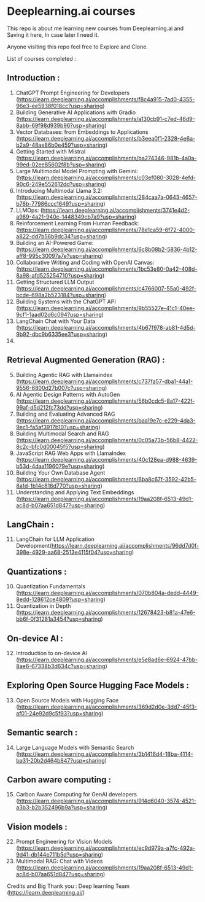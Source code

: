 # Deeplearning.ai courses

This repo is about me learning new courses from Deeplearning.ai and Saving it here, In case later I need it.

Anyone visiting this repo feel free to Explore and Clone.

List of courses completed :
## Introduction :
1. ChatGPT Prompt Engineering for Developers (https://learn.deeplearning.ai/accomplishments/f8c4a915-7ad0-4355-96e3-ee5938f018cc?usp=sharing)
2. Building Generative AI Applications with Gradio (https://learn.deeplearning.ai/accomplishments/a130cb91-c7ed-46d9-8abb-69f98d939b96?usp=sharing)
3. Vector Databases: from Embeddings to Applications (https://learn.deeplearning.ai/accomplishments/b3eea0f1-2328-4e6a-b2a9-48ae86b0e459?usp=sharing)
4. Getting Started with Mistral (https://learn.deeplearning.ai/accomplishments/ba274346-981b-4a0a-99ed-02ee85602f8b?usp=sharing)
5. Large Multimodal Model Prompting with Gemini: (https://learn.deeplearning.ai/accomplishments/c03ef080-3028-4efd-90c6-249e552612dd?usp=sharing)
6. Introducing Multimodal Llama 3.2: (https://learn.deeplearning.ai/accomplishments/284caa7a-0643-4657-b76b-77986ccc1649?usp=sharing)
7. LLMOps: (https://learn.deeplearning.ai/accomplishments/3741e4d2-a989-4a21-940c-1448349cb7a9?usp=sharing)
8. Reinforcement Learning From Human Feedback: (https://learn.deeplearning.ai/accomplishments/78e1ca59-6f72-4000-a822-dd7b56b9dc34?usp=sharing)
9. Building an AI-Powered Game: (https://learn.deeplearning.ai/accomplishments/6c8b08b2-5836-4b12-aff8-995c30097a7e?usp=sharing)
10. Collaborative Writing and Coding with OpenAI Canvas: (https://learn.deeplearning.ai/accomplishments/1bc53e80-0a42-408d-8a98-afd525254710?usp=sharing)
11. Getting Structured LLM Output (https://learn.deeplearning.ai/accomplishments/c4766007-55a0-492f-bcde-698a2b523184?usp=sharing)
12. Building Systems with the ChatGPT API (https://learn.deeplearning.ai/accomplishments/9b55527e-41c1-40ee-9cf1-1aad02d6c094?usp=sharing)
13. LangChain Chat with Your Data (https://learn.deeplearning.ai/accomplishments/4b67f978-ab81-4d5d-9b92-dbc9b6335ee3?usp=sharing)
14. 

## Retrieval Augmented Generation (RAG) :
5. Building Agentic RAG with Llamaindex (https://learn.deeplearning.ai/accomplishments/c737fa57-dba1-44a1-9556-6800d27b007c?usp=sharing)
6. AI Agentic Design Patterns with AutoGen (https://learn.deeplearning.ai/accomplishments/56b0cdc5-8a17-422f-99af-d5d212fc73dd?usp=sharing)
7. Building and Evaluating Advanced RAG (https://learn.deeplearning.ai/accomplishments/baa19e7c-e229-4da3-9ec1-fa5af3917b10?usp=sharing)
8. Building Multimodal Search and RAG (https://learn.deeplearning.ai/accomplishments/0c05a73b-56b8-4422-8c2c-bfc0d00045f5?usp=sharing)
9. JavaScript RAG Web Apps with LlamaIndex (https://learn.deeplearning.ai/accomplishments/40c128ea-d988-4639-b53d-4daa1196079e?usp=sharing)
10. Building Your Own Database Agent (https://learn.deeplearning.ai/accomplishments/6ba8c67f-3592-42b5-8a1d-1b14c818d770?usp=sharing)
11. Understanding and Applying Text Embeddings (https://learn.deeplearning.ai/accomplishments/19aa208f-6513-49d1-ac8d-b07aa651d847?usp=sharing)
## LangChain :
11. LangChain for LLM Application Development(https://learn.deeplearning.ai/accomplishments/96dd7d0f-398e-4929-aa68-2513e4115f04?usp=sharing)
## Quantizations :
10. Quantization Fundamentals (https://learn.deeplearning.ai/accomplishments/070b804a-dedd-4449-8edd-128612ce4809?usp=sharing)
11. Quantization in Depth (https://learn.deeplearning.ai/accomplishments/12678423-b81a-47e6-bb6f-0f31281a3454?usp=sharing)
## On-device AI :
12. Introduction to on-device AI (https://learn.deeplearning.ai/accomplishments/e5e8ad6e-6924-47bb-8ae6-67338b3d634c?usp=sharing)
## Exploring Open Source Hugging Face Models :
13. Open Source Models with Hugging Face (https://learn.deeplearning.ai/accomplishments/369d2d0e-3dd7-45f3-af01-24e92d9c5f93?usp=sharing)
## Semantic search :
14. Large Language Models with Semantic Search (https://learn.deeplearning.ai/accomplishments/3b1416d4-18ba-4114-ba31-20b2d464b847?usp=sharing)
## Carbon aware computing : 
15. Carbon Aware Computing for GenAI developers (https://learn.deeplearning.ai/accomplishments/914d6040-3574-4521-a3b3-b2b352496b9a?usp=sharing)
## Vision models :
22. Prompt Engineering for Vision Models (https://learn.deeplearning.ai/accomplishments/ec9d979a-a7fc-492a-9d41-db144e711b5d?usp=sharing)
23. Multimodal RAG: Chat with Videos (https://learn.deeplearning.ai/accomplishments/19aa208f-6513-49d1-ac8d-b07aa651d847?usp=sharing)




Credits and Big Thank you :
Deep learning Team (https://learn.deeplearning.ai/)
